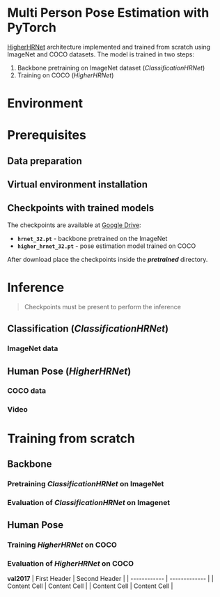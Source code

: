 # Multi Person Pose Estimation with PyTorch
[HigherHRNet](https://arxiv.org/abs/1908.10357) architecture implemented and trained from scratch using ImageNet and COCO datasets.
The model is trained in two steps:
1. Backbone pretraining on ImageNet dataset (_ClassificationHRNet_)
2. Training on COCO (_HigherHRNet_)

# Environment



# Prerequisites

## Data preparation

## Virtual environment installation

## Checkpoints with trained models

The checkpoints are available at [Google Drive](https://drive.google.com/drive/folders/1srwrno9YYSBy1Wqf-uDok_TpID9Mm20d?usp=sharing):

* **`hrnet_32.pt`** - backbone pretrained on the ImageNet
* **`higher_hrnet_32.pt`** - pose estimation model trained on COCO

After download place the checkpoints inside the **_pretrained_** directory.



# Inference

> Checkpoints must be present to perform the inference

## Classification (_ClassificationHRNet_)

### ImageNet data

## Human Pose (_HigherHRNet_)

### COCO data

### Video


# Training from scratch

## Backbone

### Pretraining _ClassificationHRNet_ on ImageNet

### Evaluation of _ClassificationHRNet_ on Imagenet


## Human Pose

### Training _HigherHRNet_ on COCO

### Evaluation of _HigherHRNet_ on COCO

**val2017**
| First Header | Second Header |
| ------------ | ------------- |
| Content Cell | Content Cell  |
| Content Cell | Content Cell  |
